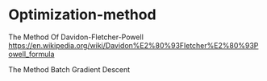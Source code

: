 # Optimization-method
The Method Of Davidon-Fletcher-Powell https://en.wikipedia.org/wiki/Davidon%E2%80%93Fletcher%E2%80%93Powell_formula

The Method Batch Gradient Descent
